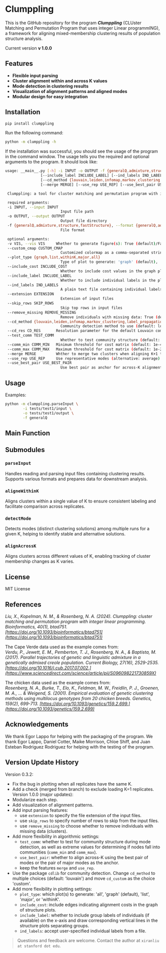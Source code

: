 # Clumppling

This is the GitHub repository for the program ***Clumppling*** (CLUster Matching and Permutation Program that uses integer Linear programmING), a framework for aligning mixed-membership clustering results of population structure analysis.

Current version **v 1.0.0** 

## Features

- **Flexible input parsing**
- **Cluster alignment within and across K values**
- **Mode detection in clustering results**
- **Visualization of alignment patterns and aligned modes**
- **Modular design for easy integration**

## Installation

```bash
pip install clumppling
```

Run the following command:
   ````bash
   python -m clumppling -h
   ````
If the installation was successful, you should see the usage of the program in the command window. The usage tells you the required and optional arguments to the program. It should look like:
   ````bash
   usage: __main__.py [-h] -i INPUT -o OUTPUT -f {generalQ,admixture,structure,fastStructure} [-v VIS] [--custom_cmap CUSTOM_CMAP] [--plot_type {graph,list,withinK,major,all}] [--include_cost INCLUDE_COST]
                   [--include_label INCLUDE_LABEL] [--ind_labels IND_LABELS] [--extension EXTENSION] [--skip_rows SKIP_ROWS] [--remove_missing REMOVE_MISSING]
                   [--cd_method {louvain,leiden,infomap,markov_clustering,label_propagation,walktrap,custom}] [--cd_res CD_RES] [--test_comm TEST_COMM] [--comm_min COMM_MIN] [--comm_max COMM_MAX]
                   [--merge MERGE] [--use_rep USE_REP] [--use_best_pair USE_BEST_PAIR]

    Clumppling: a tool for cluster matching and permutation program with integer linear programming

    required arguments:
    -i INPUT, --input INPUT
                            Input file path
    -o OUTPUT, --output OUTPUT
                            Output file directory
    -f {generalQ,admixture,structure,fastStructure}, --format {generalQ,admixture,structure,fastStructure}
                            File format

    optional arguments:
    -v VIS, --vis VIS     Whether to generate figure(s): True (default)/False
    --custom_cmap CUSTOM_CMAP
                            Customized colormap as a comma-separated string of hex codes for colors: if empty (default), using the default colormap, otherwise use the user-specified colormap
    --plot_type {graph,list,withinK,major,all}
                            Type of plot to generate: 'graph' (default), 'list', 'withinK', 'major', 'all'
    --include_cost INCLUDE_COST
                            Whether to include cost values in the graph plot: True (default)/False
    --include_label INCLUDE_LABEL
                            Whether to include individual labels in the plot: True (default)/False
    --ind_labels IND_LABELS
                            A plain text file containing individual labels (one per line) (default: last column from labels in input file, which consists of columns [0, 1, 3] separated by delimiter)
    --extension EXTENSION
                            Extension of input files
    --skip_rows SKIP_ROWS
                            Skip top rows in input files
    --remove_missing REMOVE_MISSING
                            Remove individuals with missing data: True (default)/False
    --cd_method {louvain,leiden,infomap,markov_clustering,label_propagation,walktrap,custom}
                            Community detection method to use (default: louvain)
    --cd_res CD_RES       Resolution parameter for the default Louvain community detection (default: 1.0)
    --test_comm TEST_COMM
                            Whether to test community structure (default: True)
    --comm_min COMM_MIN   Minimum threshold for cost matrix (default: 1e-4)
    --comm_max COMM_MAX   Maximum threshold for cost matrix (default: 1e-2)
    --merge MERGE         Whther to merge two clusters when aligning K+1 to K (default: True)
    --use_rep USE_REP     Use representative modes (alternative: average): True (default)/False
    --use_best_pair USE_BEST_PAIR
                            Use best pair as anchor for across-K alignment (alternative: major): True (default)/False
   ````

## Usage
Examples:
````bash
python -m clumppling.parseInput \
        -i tests/test1/input \
        -o tests/test1/output \
        -f generalQ 
````


## Main Function

## Submodules

### `parseInput`

Handles reading and parsing input files containing clustering results. Supports various formats and prepares data for downstream analysis.

### `aligneWithinK`

Aligns clusters within a single value of K to ensure consistent labeling and facilitate comparison across replicates.

### `detectMode`

Detects modes (distinct clustering solutions) among multiple runs for a given K, helping to identify stable and alternative solutions.

### `alignAcrossK`

Aligns clusters across different values of K, enabling tracking of cluster membership changes as K varies.

## License

MIT License

## References
*Liu, X., Kopelman, N. M., & Rosenberg, N. A. (2024). Clumppling: cluster matching and permutation program with integer linear programming. Bioinformatics, 40(1), btad751. [https://doi.org/10.1093/bioinformatics/btad751](https://doi.org/10.1093/bioinformatics/btad751)*

The Cape Verde data used as the example comes from: \
*Verdu, P., Jewett, E. M., Pemberton, T. J., Rosenberg, N. A., & Baptista, M. (2017). Parallel trajectories of genetic and linguistic admixture in a genetically admixed creole population. Current Biology, 27(16), 2529-2535. [https://doi.org/10.1016/j.cub.2017.07.002.](https://www.sciencedirect.com/science/article/pii/S096098221730859X)*

The chicken data used as the example comes from: \
*Rosenberg, N. A., Burke, T., Elo, K., Feldman, M. W., Freidlin, P. J., Groenen, M. A., ... & Weigend, S. (2001). Empirical evaluation of genetic clustering methods using multilocus genotypes from 20 chicken breeds. Genetics, 159(2), 699-713. [https://doi.org/10.1093/genetics/159.2.699.](https://doi.org/10.1093/genetics/159.2.699)*

## Acknowledgements
We thank Egor Lappo for helping with the packaging of the program. 
We thank Egor Lappo, Daniel Cotter, Maike Morrison, Chloe Shiff, and Juan Esteban Rodriguez Rodriguez for helping with the testing of the program.

## Version Update History
Version 0.3.2: 
- Fix the bug in plotting when all replicates have the same K.
- Add a check (merged from branch) to exclude loading K=1 replicates.
Version 1.0.0 (major updates): 
- Modularize each step.
- Add visualization of alignment patterns.
- Add input parsing features:
    * use `extension` to specify the file extension of the input files.
    * use `skip_rows` to specify number of rows to skip from the input files.
    * use `remove_missing` to choose whether to remove individuals with missing data (clusters).
- Add more flexibility in algorithmic settings: 
    * `test_comm`: whether to test for community structure during mode detection, as well as extreme values for determining if nodes fall into communities (`comm_min` and `comm_max`). 
    * `use_best_pair`: whether to align across-K using the best pair of modes or the pair of major modes as the anchor.
    * keep the features `merge` and `use_rep`.
- Use the package `cdlib` for community detection. Change `cd_method` to multiple choices (default: 'louvain') and move `cd_custom` as the choice 'custom'. 
- Add more flexibility in plotting settings:
    * `plot_type`: which plot(s) to generate: 'all', 'graph' (default), 'list', 'major', or 'withinK'.
    * `include_cost`: include edges indicating alignment costs in the graph of structure plots.
    * `include_label`: whether to include group labels of individuals (if available) on the x-axis and draw corresponding vertical lines in the structure plots separating groups.
    * `ind_labels`: accept user-specified individual labels from a file.

> Questions and feedback are welcome.
> Contact the author at ``xiranliu at stanford dot edu``.